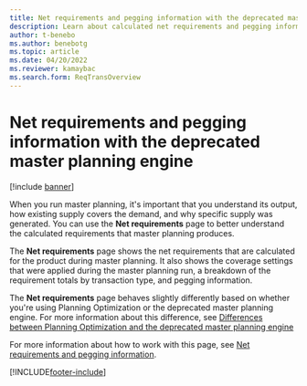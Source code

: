 ```yaml
---
title: Net requirements and pegging information with the deprecated master planning engine
description: Learn about calculated net requirements and pegging information in the deprecated master planning engine when you run master planning.
author: t-benebo
ms.author: benebotg
ms.topic: article
ms.date: 04/20/2022
ms.reviewer: kamaybac
ms.search.form: ReqTransOverview
---
```


# Net requirements and pegging information with the deprecated master planning engine

[!include [banner](../includes/banner.md)]

When you run master planning, it's important that you understand its output, how existing supply covers the demand, and why specific supply was generated. You can use the **Net requirements** page to better understand the calculated requirements that master planning produces.

The **Net requirements** page shows the net requirements that are calculated for the product during master planning. It also shows the coverage settings that were applied during the master planning run, a breakdown of the requirement totals by transaction type, and pegging information.

The **Net requirements** page behaves slightly differently based on whether you're using Planning Optimization or the deprecated master planning engine. For more information about this difference, see [Differences between Planning Optimization and the deprecated master planning engine](planning-optimization/planning-optimization-differences-with-built-in.md)

For more information about how to work with this page, see [Net requirements and pegging information](planning-optimization/net-requirements.md).

[!INCLUDE[footer-include](../../includes/footer-banner.md)]
